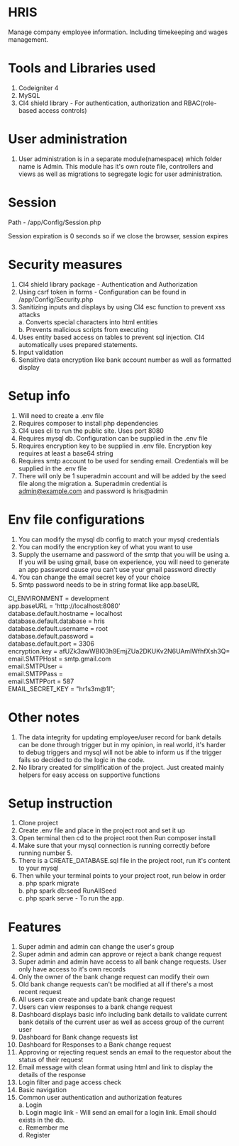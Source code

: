 # HRIS

Manage company employee information. Including timekeeping and wages management.

# Tools and Libraries used
1. Codeigniter 4
2. MySQL
3. CI4 shield library - For authentication, authorization and RBAC(role-based access controls)

# User administration
1. User administration is in a separate module(namespace) which folder name is Admin. This module has it's own route file, controllers and views as well as migrations to segregate logic for user administration.

# Session
Path - /app/Config/Session.php

Session expiration is 0 seconds so if we close the browser, session expires

# Security measures
1. CI4 shield library package - Authentication and Authorization
2. Using csrf token in forms - Configuration can be found in /app/Config/Security.php
3. Sanitizing inputs and displays by using CI4 esc function to prevent xss attacks<br />
   a. Converts special characters into html entities<br />
   b. Prevents malicious scripts from executing<br />
4. Uses entity based access on tables to prevent sql injection. CI4 automatically uses prepared statements.
5. Input validation
6. Sensitive data encryption like bank account number as well as formatted display

# Setup info
1. Will need to create a .env file
2. Requires composer to install php dependencies
3. CI4 uses cli to run the public site. Uses port 8080
4. Requires mysql db. Configuration can be supplied in the .env file
5. Requires encryption key to be supplied in .env file. Encryption key requires at least a base64 string
6. Requires smtp account to be used for sending email. Credentials will be supplied in the .env file
7. There will only be 1 superadmin account and will be added by the seed file along the migration
   a. Superadmin credential is admin@example.com and password is hris@admin

# Env file configurations
1. You can modify the mysql db config to match your mysql credentials
2. You can modify the encryption key of what you want to use
3. Supply the username and password of the smtp that you will be using
   a. If you will be using gmail, base on experience, you will need to generate an app password cause you can't use your gmail password directly
4. You can change the email secret key of your choice
5. Smtp password needs to be in string format like app.baseURL

CI_ENVIRONMENT = development<br />
app.baseURL = 'http://localhost:8080'<br />
database.default.hostname = localhost<br />
database.default.database = hris<br />
database.default.username = root<br />
database.default.password = <br />
database.default.port = 3306<br />
encryption.key = afUZk3awWBI03h9EmjZUa2DKUKv2N6UAmlWfhfXsh3Q=<br />
email.SMTPHost = smtp.gmail.com<br />
email.SMTPUser =<br /> 
email.SMTPPass =<br />
email.SMTPPort = 587<br />
EMAIL_SECRET_KEY = "hr1s3m@1l";<br />

# Other notes
1. The data integrity for updating employee/user record for bank details can be done through trigger but in my opinion, in real world, it's harder to debug triggers and mysql will not be able to inform us if the trigger fails so decided to do the logic in the code.
2. No library created for simplification of the project. Just created mainly helpers for easy access on supportive functions

# Setup instruction
1. Clone project
2. Create .env file and place in the project root and set it up
3. Open terminal then cd to the project root then Run composer install
4. Make sure that your mysql connection is running correctly before running number 5.
5. There is a CREATE_DATABASE.sql file in the project root, run it's content to your mysql
6. Then while your terminal points to your project root, run below in order<br />
   a. php spark migrate<br />
   b. php spark db:seed RunAllSeed<br />
   c. php spark serve - To run the app.

# Features
1. Super admin and admin can change the user's group
2. Super admin and admin can approve or reject a bank change request
3. Super admin and admin have access to all bank change requests. User only have access to it's own records
4. Only the owner of the bank change request can modify their own
5. Old bank change requests can't be modified at all if there's a most recent request 
6. All users can create and update bank change request
7. Users can view responses to a bank change request
8. Dashboard displays basic info including bank details to validate current bank details of the current user as well as access group of the current user
9. Dashboard for Bank change requests list
10. Dashboard for Responses to a Bank change request
11. Approving or rejecting request sends an email to the requestor about the status of their request
12. Email message with clean format using html and link to display the details of the response
13. Login filter and page access check
14. Basic navigation
15. Common user authentication and authorization features<br />
    a. Login<br />
    b. Login magic link - Will send an email for a login link. Email should exists in the db.<br />
    c. Remember me<br />
    d. Register
